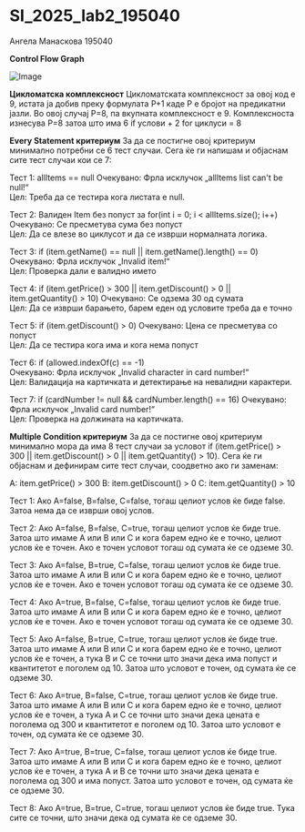 # SI_2025_lab2_195040

Ангела Манаскова 195040


**Control Flow Graph**

![Image](https://github.com/user-attachments/assets/a416f5d1-4e09-4c32-99d5-9ee56461eca8)



**Цикломатска комплексност**
Цикломатската комплексност за овој код е 9, истата ја добив преку формулата Р+1 каде Р е бројот на предикатни јазли. Во овој случај Р=8, па вкупната комплексност е 9. Комплексноста изнесува Р=8 затоа што има 6 if услови + 2 for циклуси = 8


**Every Statement критериум**
За да се постигне овој критериум минимално потребни се 6 тест случаи. Сега ќе ги напишам и објаснам сите тест случаи кои се 7:

Тест 1: allItems == null 
   Очекувано: Фрла исклучок „allItems list can't be null!“  
   Цел: Треба да се тестира кога листата е null.

Тест 2: Валиден Item без попуст за for(int i = 0; i < allItems.size(); i++)  
   Очекувано: Се пресметува сума без попуст   
   Цел: Да се влезе во циклусот и да се изврши нормалната логика.

Тест 3:   if (item.getName() == null || item.getName().length() == 0)
   Очекувано: Фрла исклучок „Invalid item!“  
   Цел: Проверка дали е валидно името

Тест 4: if (item.getPrice() > 300 || item.getDiscount() > 0 || item.getQuantity() > 10)
   Очекувано: Се одзема 30 од сумата  
   Цел: Да се изврши барањето, барем еден од условите треба да е точно

Tест 5: if (item.getDiscount() > 0)
   Очекувано: Цена се пресметува со попуст  
   Цел: Да се тестира кога има и кога нема попуст

Тест 6:  if (allowed.indexOf(c) == -1)  
   Очекувано: Фрла исклучок „Invalid character in card number!“  
   Цел: Валидација на картичката и детектирање на невалидни карактери.

Тест 7: if (cardNumber != null && cardNumber.length() == 16)
   Очекувано: Фрла исклучок „Invalid card number!“  
   Цел: Проверка на должината на картичката.



**Multiple Condition критериум**
За да се постигне овој критериум минимално мора да има 8 тест случаи за условот if (item.getPrice() > 300 || item.getDiscount() > 0 || item.getQuantity() > 10). Сега ќе ги објаснам и дефинирам сите тест случаи, соодветно ако ги заменам:

А: item.getPrice() > 300
B: item.getDiscount() > 0
C: item.getQuantity() > 10


Тест 1:
Ако А=false, B=false, C=false, тогаш целиот услов ќе биде false. Затоа нема да се изврши овој услов.

Тест 2:
Ако А=false, B=false, C=true, тогаш целиот услов ќе биде true. Затоа што имаме А или В или С и кога барем едно ќе е точно, целиот услов ќе е точен. Ако е точен условот тогаш од сумата ќе се одземе 30. 

Тест 3:
Ако А=false, B=true, C=false, тогаш целиот услов ќе биде true. Затоа што имаме А или В или С и кога барем едно ќе е точно, целиот услов ќе е точен. Ако е точен условот тогаш од сумата ќе се одземе 30. 

Тест 4:
Ако А=true, B=false, C=false, тогаш целиот услов ќе биде true. Затоа што имаме А или В или С и кога барем едно ќе е точно, целиот услов ќе е точен. Ако е точен условот тогаш од сумата ќе се одземе 30. 

Тест 5:
Ако А=false, B=true, C=true, тогаш целиот услов ќе биде true. Затоа што имаме А или В или С и кога барем едно ќе е точно, целиот услов ќе е точен, а тука В и С се точни што значи дека има попуст и квантитетот е поголем од 10. Затоа што условот е точен, од сумата ќе се одземе 30. 

Тест 6:
Ако А=true, B=false, C=true, тогаш целиот услов ќе биде true. Затоа што имаме А или В или С и кога барем едно ќе е точно, целиот услов ќе е точен, а тука А и С се точни што значи дека цената е поголема од 300 и квантитетот е поголем од 10. Затоа што условот е точен, од сумата ќе се одземе 30. 

Тест 7:
Ако А=true, B=true, C=false, тогаш целиот услов ќе биде true. Затоа што имаме А или В или С и кога барем едно ќе е точно, целиот услов ќе е точен, а тука А и В се точни што значи дека цената е поголема од 300 и има попуст. Затоа што условот е точен, од сумата ќе се одземе 30. 

Тест 8:
Ако А=true, B=true, C=true, тогаш целиот услов ќе биде true. Тука сите се точни, што значи дека од сумата ќе се одземе 30.



